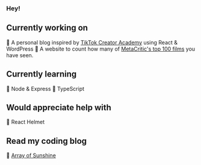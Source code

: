 ### Hey!

## Currently working on 
🔭 A personal blog inspired by [TikTok Creator Academy](https://www.tiktok.com/creator-academy/en/homepage) using React & WordPress
🔭 A website to count how many of [MetaCritic's top 100 films](https://www.metacritic.com/browse/movie/) you have seen.

## Currently learning
🌱 Node & Express
🌱 TypeScript 

## Would appreciate help with
🤔 React Helmet

## Read my coding blog
📝 [Array of Sunshine](https://arrayofsunshine.co.uk/)
